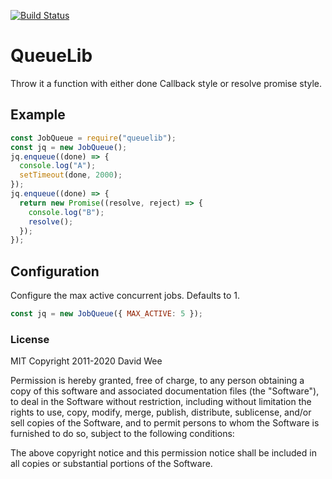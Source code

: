 [![Build Status](https://travis-ci.org/rook2pawn/node-queuelib.svg?branch=master)](https://travis-ci.org/rook2pawn/node-queuelib)

# QueueLib

Throw it a function with either done Callback style or resolve promise style.

## Example

```js
const JobQueue = require("queuelib");
const jq = new JobQueue();
jq.enqueue((done) => {
  console.log("A");
  setTimeout(done, 2000);
});
jq.enqueue((done) => {
  return new Promise((resolve, reject) => {
    console.log("B");
    resolve();
  });
});
```

## Configuration

Configure the max active concurrent jobs. Defaults to 1.

```js
const jq = new JobQueue({ MAX_ACTIVE: 5 });
```

### License

MIT
Copyright 2011-2020 David Wee

Permission is hereby granted, free of charge, to any person obtaining a copy of this software and associated documentation files (the "Software"), to deal in the Software without restriction, including without limitation the rights to use, copy, modify, merge, publish, distribute, sublicense, and/or sell copies of the Software, and to permit persons to whom the Software is furnished to do so, subject to the following conditions:

The above copyright notice and this permission notice shall be included in all copies or substantial portions of the Software.
